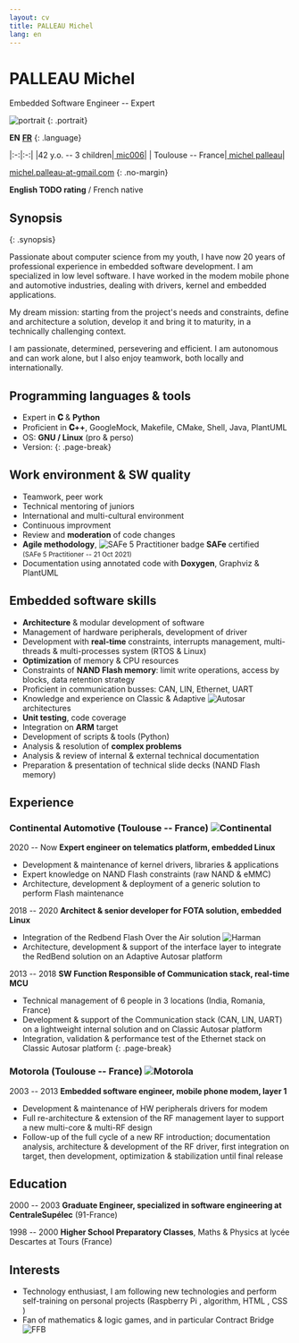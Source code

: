 ```yaml
---
layout: cv
title: PALLEAU Michel
lang: en
---
```


<div id="header" markdown="1">

# PALLEAU Michel

Embedded Software Engineer -- Expert

</div>

<div id="side" markdown="1">

![portrait](image/portrait.jpg)
{: .portrait}

**EN** [<i class="fa-solid fa-arrow-right-long"></i> **FR**](index_fr.html)
{: .language}

|:-:|:-:|
|42 y.o. -- 3 children|[<i class="fa-brands fa-github fa-lg"></i> mic006](https://github.com/mic006)|
|<i class="fa-solid fa-house"></i> Toulouse -- France|[<i class="fa-brands fa-linkedin fa-lg"></i> michel palleau](https://www.linkedin.com/in/michel-palleau-a273077/)|

[<i class="fa-solid fa-at fa-lg"></i> michel.palleau-at-gmail.com](mailto:michel.palleau-at-gmail.com)
{: .no-margin}

**English TODO rating** / French native

## Synopsis
{: .synopsis}

Passionate about computer science from my youth, I have now 20 years of professional experience
in embedded software development. I am specialized in low level software. I have worked in
the modem mobile phone and automotive industries, dealing with drivers, kernel and embedded applications.

My dream mission: starting from the project's needs and constraints, define and architecture a solution,
develop it and bring it to maturity, in a technically challenging context.

I am passionate, determined, persevering and efficient. I am autonomous and can work alone, but I also enjoy
teamwork, both locally and internationally.

## Programming languages & tools
- Expert in **𝐂** & <i class="fa-brands fa-python fa-xl"></i> **Python**
- Proficient in **𝐂++**, GoogleMock, Makefile, CMake, Shell, <i class="fa-brands fa-java fa-xl"></i> Java, PlantUML
- OS: **GNU / Linux** (pro & perso)
- Version: <span class="git"><i class="fa-brands fa-git-alt fa-xl"></i> <i class="fa-brands fa-git fa-lg"></i></span>
{: .page-break}

## Work environment & SW quality
- Teamwork, peer work
- Technical mentoring of juniors
- International and multi-cultural environment
- Continuous improvment
- Review and **moderation** of code changes
- **Agile methodology**, ![SAFe 5 Practitioner badge](image/safe_badge.png#float3)
**SAFe** certified <br><small>(SAFe 5 Practitioner -- 21 Oct 2021)</small>
- Documentation using annotated code with **Doxygen**, Graphviz & PlantUML

</div>

<div id="main" markdown="1">

## Embedded software skills
- **Architecture** & modular development of software
- Management of hardware peripherals, development of driver
- Development with **real-time** constraints, interrupts management, multi-threads & multi-processes system (RTOS & Linux)
- **Optimization** of memory & CPU resources
- Constraints of **NAND Flash memory**: limit write operations, access by blocks, data retention strategy
- Proficient in communication busses: CAN, LIN, Ethernet, UART
- Knowledge and experience on Classic & Adaptive ![Autosar](image/autosar.svg#inline) architectures
- **Unit testing**, code coverage
- Integration on **ARM** target
- Development of scripts & tools (Python)
- Analysis & resolution of **complex problems**
- Analysis & review of internal & external technical documentation
- Preparation & presentation of technical slide decks (NAND Flash memory)

## Experience

### Continental Automotive (Toulouse -- France) ![Continental](image/continental.svg#float)

<span class="date">2020 -- Now</span> **Expert engineer on telematics platform, embedded Linux**
- Development & maintenance of kernel drivers, libraries & applications
- Expert knowledge on NAND Flash constraints (raw NAND & eMMC)
- Architecture, development & deployment of a generic solution to perform Flash maintenance

<span class="date">2018 -- 2020</span> **Architect & senior developer for FOTA solution, embedded Linux**
- Integration of the Redbend Flash Over the Air solution ![Harman](image/harman.svg#inline2)
- Architecture, development & support of the interface layer to integrate the RedBend solution on an Adaptive Autosar platform

<span class="date">2013 -- 2018</span> **SW Function Responsible of Communication stack, real-time MCU**
- Technical management of 6 people in 3 locations (India, Romania, France)
- Development & support of the Communication stack (CAN, LIN, UART) on a lightweight internal solution and on Classic Autosar platform
- Integration, validation & performance test of the Ethernet stack on Classic Autosar platform
{: .page-break}

### Motorola (Toulouse -- France) ![Motorola](image/motorola.png#float)

<span class="date">2003 -- 2013</span> **Embedded software engineer, mobile phone modem, layer 1**
- Development & maintenance of HW peripherals drivers for modem
- Full re-architecture & extension of the RF management layer to support a new multi-core & multi-RF design
- Follow-up of the full cycle of a new RF introduction; documentation analysis, architecture & development of the RF driver, first integration on target, then development, optimization & stabilization until final release

## Education

<span class="date">2000 -- 2003</span> **Graduate Engineer, specialized in software engineering at CentraleSupélec** (91-France)

<span class="date">1998 -- 2000</span> **Higher School Preparatory Classes**, Maths & Physics at lycée Descartes at Tours (France)

## Interests

- Technology enthusiast, I am following new technologies and perform self-training on personal projects (Raspberry Pi <i class="fa-brands fa-raspberry-pi fa-lg"></i>, algorithm, HTML <i class="fa-brands fa-html5 fa-lg"></i>, CSS <i class="fa-brands fa-css3-alt fa-lg"></i>)
- Fan of mathematics & logic games, and in particular Contract Bridge ![FFB](image/ffb.svg#inline2)

</div>